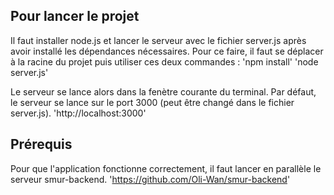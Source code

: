 ## Pour lancer le projet

Il faut installer node.js et lancer le serveur avec le fichier server.js après avoir installé les dépendances nécessaires.
Pour ce faire, il faut se déplacer à la racine du projet puis utiliser ces deux commandes :
'npm install'
'node server.js'

Le serveur se lance alors dans la fenètre courante du terminal. Par défaut, le serveur se lance sur le port 3000 (peut être changé dans le fichier server.js).
'http://localhost:3000'


## Prérequis

Pour que l'application fonctionne correctement, il faut lancer en parallèle le serveur smur-backend.
'https://github.com/Oli-Wan/smur-backend'